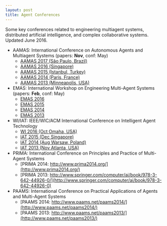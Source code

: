 ```yaml
---
layout: post
title: Agent Conferences
---
```


Some key conferences related to engineering multiagent systems, distributed artificial intelligence, and complex collaborative systems. Updated June 2016.

*   AAMAS: International Conference on Autonomous Agents and Multiagent Systems (papers: **Nov**, conf: May)
    *   [AAMAS 2017 (São Paulo, Brazil)](http://www.aamas2017.org/)
    *   [AAMAS 2016 (Singapore)](http://sis.smu.edu.sg/aamas2016)
    *   [AAMAS 2015 (Istanbul, Turkey)](http://www.aamas2015.com/)
    *   [AAMAS 2014 (Paris, France)](http://aamas2014.lip6.fr/)
    *   [AAMAS 2013 (Minneapolis, USA)](http://aamas2013.cs.umn.edu/)
*   EMAS: International Workshop on Engineering Multi-Agent Systems (papers: **Feb**, conf: May)
    *   [EMAS 2016](http://www.utdmavs.org/emas2016/)
    *   [EMAS 2015](http://www.di.unito.it/~baldoni/EMAS2015/)
    *   [EMAS 2014](http://emas14.wordpress.com/)
    *   [EMAS 2013](http://www.springer.com/computer/ai/book/978-3-642-45342-7)
*   WI/IAT: IEEE/WIC/ACM International Conference on Intelligent Agent Technology
    *   [WI 2016 (Oct Omaha, USA)](https://wibih.unomaha.edu/)
    *   [IAT 2015 (Dec Singapore)](http://wi-iat15.ntulily.org/)
    *   [IAT 2014 (Aug Warsaw, Poland)](http://wic2014.mimuw.edu.pl/iat/homepage)
    *   [IAT 2013 (Nov Atlanta, USA)](http://cs.gsu.edu/wic2013/iat)
*   PRIMA: International Conference on Principles and Practice of Multi-Agent Systems
    *   [PRIMA 2014: http://www.prima2014.org/](http://www.prima2014.org/)
    *   [PRIMA 2013: http://www.springer.com/computer/ai/book/978-3-642-44926-0/](http://www.springer.com/computer/ai/book/978-3-642-44926-0)
*   PAAMS: International Conference on Practical Applications of Agents and Multi-Agent Systems
    *   [PAAMS 2014: http://www.paams.net/paams2014/](http://www.paams.net/paams2014/)
    *   [PAAMS 2013: http://www.paams.net/paams2013/](http://www.paams.net/paams2013/)

